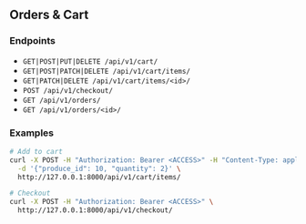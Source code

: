 ## Orders & Cart

### Endpoints
- `GET|POST|PUT|DELETE /api/v1/cart/`
- `GET|POST|PATCH|DELETE /api/v1/cart/items/`
- `GET|PATCH|DELETE /api/v1/cart/items/<id>/`
- `POST /api/v1/checkout/`
- `GET /api/v1/orders/`
- `GET /api/v1/orders/<id>/`

### Examples
```bash
# Add to cart
curl -X POST -H "Authorization: Bearer <ACCESS>" -H "Content-Type: application/json" \
  -d '{"produce_id": 10, "quantity": 2}' \
  http://127.0.0.1:8000/api/v1/cart/items/

# Checkout
curl -X POST -H "Authorization: Bearer <ACCESS>" \
  http://127.0.0.1:8000/api/v1/checkout/
```
